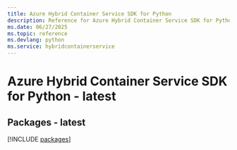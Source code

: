 ```yaml
---
title: Azure Hybrid Container Service SDK for Python
description: Reference for Azure Hybrid Container Service SDK for Python
ms.date: 06/27/2025
ms.topic: reference
ms.devlang: python
ms.service: hybridcontainerservice
---
```

# Azure Hybrid Container Service SDK for Python - latest
## Packages - latest
[!INCLUDE [packages](hybrid-container-service-index.md)]